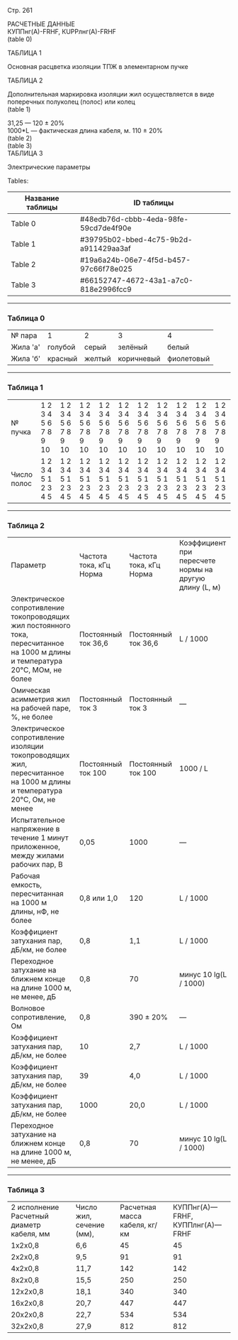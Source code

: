 Стр. 261

РАСЧЕТНЫЕ ДАННЫЕ  
КУППнг(А)-FRHF, КUPPлнг(А)-FRHF  
(table 0)

ТАБЛИЦА 1  

Основная расцветка изоляции ТПЖ в элементарном пучке 

ТАБЛИЦА 2  

Дополнительная маркировка изоляции жил осуществляется в виде поперечных полуколец (полос) или колец  
(table 1)

31,25 — 120 ± 20%  
1000*L — фактическая длина кабеля, м. 110 ± 20%  
(table 2)  
(table 3)  
ТАБЛИЦА 3  

Электрические параметры  

Tables:

| **Название таблицы** | **ID таблицы** |
|----------------------|----------------|
| Table 0              | #48edb76d-cbbb-4eda-98fe-59cd7de4f90e |
| Table 1              | #39795b02-bbed-4c75-9b2d-a911429aa3af |
| Table 2              | #19a6a24b-06e7-4f5d-b457-97c66f78e025 |
| Table 3              | #66152747-4672-43a1-a7c0-818e2996fcc9 |

---

### Таблица 0

|         |       |        |          |      |
|---------|-------|--------|-----------|-----|
| № пара  | 1     | 2      | 3         | 4    |
| Жила 'а' | голубой | серый  | зелёный  | белый |
| Жила 'б'| красный | желтый | коричневый| фиолетовый|

---

### Таблица 1

|         |           |            |             |               |                 |                   |                     |                       |                         |                           |
|---------|------------|-------------|--------------|---------------|------------------|--------------------|----------------------|-----------------------------------|-------------------------------|------------------------------|
| № пучка | 1 2 3 4 5 6 7 8 9 10 | 1 2 3 4 5 6 7 8 9 10 | 1 2 3 4 5 6 7 8 9 10 | 1 2 3 4 5 6 7 8 9 10 | 1 2 3 4 5 6 7 8 9 10 | 1 2 3 4 5 6 7 8 9 10 | 1 2 3 4 5 6 7 8 9 10 | 1 2 3 4 5 6 7 8 9 10 | 1 2 3 4 5 6 7 8 9 10 | 1 2 3 4 5 6 7 8 9 10 |
| Число полос | 1 2 3 4 5 1 2 3 4 5 | 1 2 3 4 5 1 2 3 4 5 | 1 2 3 4 5 1 2 3 4 5 | 1 2 3 4 5 1 2 3 4 5 | 1 2 3 4 5 1 2 3 4 5 | 1 2 3 4 5 1 2 3 4 5 | 1 2 3 4 5 1 2 3 4 5 | 1 2 3 4 5 1 2 3 4 5 | 1 2 3 4 5 1 2 3 4 5 | 1 2 3 4 5 1 2 3 4 5 |

---

### Таблица 2

|         |                  |                    |                      |
|---------|------------------|--------------------|-----------------------|
| Параметр | Частота тока, кГц Норма | Частота тока, кГц Норма | Коэффициент при пересчете нормы на другую длину (L, м) |
| Электрическое сопротивление токопроводящих жил постоянного тока, пересчитанное на 1000 м длины и температура 20°C, МОм, не более | Постоянный ток 36,6 | Постоянный ток 36,6 | L / 1000 |
| Омическая асимметрия жил на рабочей паре, %, не более | Постоянный ток 3 | Постоянный ток 3 | — |
| Электрическое сопротивление изоляции токопроводящих жил, пересчитанное на 1000 м длины и температура 20°C, Ом, не менее | Постоянный ток 100 | Постоянный ток 100 | 1000 / L |
| Испытательное напряжение в течение 1 минут приложенное, между жилами рабочих пар, В | 0,05 | 1000 | — |
| Рабочая емкость, пересчитанная на 1000 м длины, нФ, не более | 0,8 или 1,0 | 120 | L / 1000 |
| Коэффициент затухания пар, дБ/км, не более | 0,8 | 1,1 | L / 1000 |
| Переходное затухание на ближнем конце на длине 1000 м, не менее, дБ | 0,8 | 70 | минус 10 lg(L / 1000) |
| Волновое сопротивление, Ом | 0,8 | 390 ± 20% | — |
| Коэффициент затухания пар, дБ/км, не более | 10 | 2,7 | L / 1000 |
| Коэффициент затухания пар, дБ/км, не более | 39 | 4,0 | L / 1000 |
| Коэффициент затухания пар, дБ/км, не более | 1000 | 20,0 | L / 1000 |
| Переходное затухание на ближнем конце на длине 1000 м, не менее, дБ | 0,8 | 70 | минус 10 lg(L / 1000) |

---

### Таблица 3

|         |                |                        |                          |
|---------|----------------|--------------------------|----------------------------|
| 2 исполнение Расчетный диаметр кабеля, мм | Число жил, сечение (мм), | Расчетная масса кабеля, кг/км | КУППнг(А)—FRHF, КУППлнг(А)—FRHF |
| 1х2х0,8 | 6,6 | 45 | 45 |
| 2х2х0,8 | 9,5 | 91 | 91 |
| 4х2х0,8 | 11,7 | 142 | 142 |
| 8х2х0,8 | 15,5 | 250 | 250 |
| 12х2х0,8 | 18,1 | 340 | 340 |
| 16х2х0,8 | 20,7 | 447 | 447 |
| 20х2х0,8 | 22,7 | 534 | 534 |
| 32х2х0,8 | 27,9 | 812 | 812 |